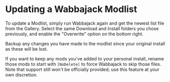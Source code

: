 # Updating a Wabbajack Modlist

To update a Modlist, simply run Wabbajack again and get the newest list file from the Gallery. Select the same Download and Install folders you chose previously, and enable the "Overwrite" option on the bottom right.

Backup any changes you have made to the modlist since your original install as these will be lost.

If you want to keep any mods you've added to your personal install, rename those mods to start with `[NoDelete]` to force Wabbajack to skip those files.  
Note that support still won't be officially provided; use this feature at your own discretion.
